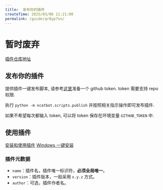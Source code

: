 ```yaml
---
title:  发布你的插件
createTime: 2025/03/06 11:21:00
permalink: /guide/qr8yp7sn/
---
```


# 暂时废弃

[插件仓库地址](https://github.com/ncatbot/NcatBot-Plugins)

## 发布你的插件

提供插件一键发布脚本, 请参考[这里](https://blog.csdn.net/chengwenyang/article/details/120060010)准备一个 github token. token 需要支持 repo 权限.

执行 `python -m ncatbot.scripts.publish` 并按照相关指示操作即可发布插件.

如果不希望每次都输入 token, 可以将 token 保存在环境变量 `GITHUB_TOKEN` 中.

## 使用插件

[安装和使用插件](../1.%20快速开始/3.%20安装和使用插件.md)
[Windows 一键安装](../1.%20快速开始/1.4%20Windows%20一键安装.md)

### 插件元数据

- `name`：插件名，插件唯一标识符，**必须全局唯一**。
- `version`：插件版本，一般采用 `x.y.z` 方式。
- `author`：可选，插件作者名。
